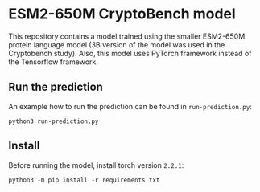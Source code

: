 # ESM2-650M CryptoBench model
This repository contains a model trained using the smaller ESM2-650M protein language model (3B version of the model was used in the Cryptobench study). Also, this model uses PyTorch framework instead of the Tensorflow framework.

## Run the prediction
An example how to run the prediction can be found in `run-prediction.py`:
```
python3 run-prediction.py
```

## Install
Before running the model, install torch version `2.2.1`:
```
python3 -m pip install -r requirements.txt
```
